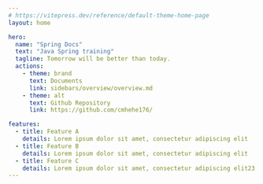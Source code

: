 ```yaml
---
# https://vitepress.dev/reference/default-theme-home-page
layout: home

hero:
  name: "Spring Docs"
  text: "Java Spring training"
  tagline: Tomorrow will be better than today.
  actions:
    - theme: brand
      text: Documents
      link: sidebars/overview/overview.md
    - theme: alt
      text: Github Repository
      link: https://github.com/cmhehe176/

features:
  - title: Feature A
    details: Lorem ipsum dolor sit amet, consectetur adipiscing elit
  - title: Feature B
    details: Lorem ipsum dolor sit amet, consectetur adipiscing elit
  - title: Feature C
    details: Lorem ipsum dolor sit amet, consectetur adipiscing elit23
---
```

